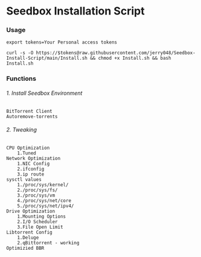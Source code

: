 # Seedbox Installation Script
### Usage
`export tokens=Your Personal access tokens`

`curl -s -O https://$tokens@raw.githubusercontent.com/jerry048/Seedbox-Install-Script/main/Install.sh && chmod +x Install.sh && bash Install.sh`
### Functions
###### 1. Install Seedbox Environment
	BitTorrent Client
	Autoremove-torrents
###### 2. Tweaking
	CPU Optimization
		1.Tuned
	Network Optimization
		1.NIC Config
		2.ifconfig
		3.ip route
	sysctl values
		1./proc/sys/kernel/
		2./proc/sys/fs/
		3./proc/sys/vm
		4./proc/sys/net/core
		5./proc/sys/net/ipv4/
	Drive Optimization
		1.Mounting Options
		2.I/O Scheduler
		3.File Open Limit
	Libtorrent Config
		1.Deluge
		2.qBittorrent - working
	Optimizied BBR
